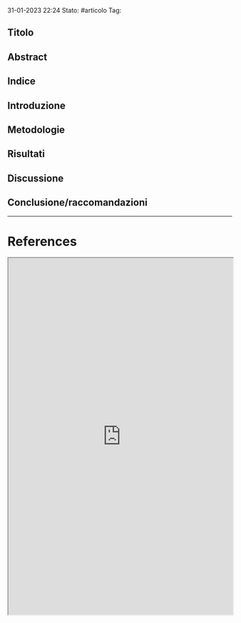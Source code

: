 31-01-2023 22:24
Stato: #articolo 
Tag: 

## Titolo
## Abstract
## Indice
## Introduzione
## Metodologie
## Risultati
## Discussione
## Conclusione/raccomandazioni


---
# References

<iframe height= 800 width= 100% src="http://dx.doi.org/10.5888/pcd17.200130"></iframe>
